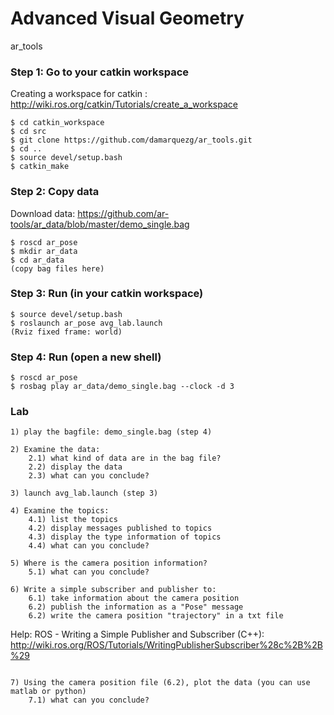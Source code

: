 # Advanced Visual Geometry
ar_tools

### Step 1: Go to your catkin workspace
Creating a workspace for catkin : http://wiki.ros.org/catkin/Tutorials/create_a_workspace
```
$ cd catkin_workspace
$ cd src
$ git clone https://github.com/damarquezg/ar_tools.git
$ cd ..
$ source devel/setup.bash
$ catkin_make
```
### Step 2: Copy data
Download data: https://github.com/ar-tools/ar_data/blob/master/demo_single.bag
```
$ roscd ar_pose
$ mkdir ar_data
$ cd ar_data
(copy bag files here)
```
### Step 3: Run (in your catkin workspace)
```
$ source devel/setup.bash
$ roslaunch ar_pose avg_lab.launch
(Rviz fixed frame: world)
```
### Step 4: Run (open a new shell)
```
$ roscd ar_pose
$ rosbag play ar_data/demo_single.bag --clock -d 3
```
### Lab
```
1) play the bagfile: demo_single.bag (step 4)

2) Examine the data: 
    2.1) what kind of data are in the bag file?
    2.2) display the data
    2.3) what can you conclude?
    
3) launch avg_lab.launch (step 3)

4) Examine the topics:
    4.1) list the topics
    4.2) display messages published to topics
    4.3) display the type information of topics
    4.4) what can you conclude?
    
5) Where is the camera position information?
    5.1) what can you conclude?
    
6) Write a simple subscriber and publisher to:
    6.1) take information about the camera position 
    6.2) publish the information as a "Pose" message
    6.2) write the camera position "trajectory" in a txt file
```
Help: ROS - Writing a Simple Publisher and Subscriber (C++):
http://wiki.ros.org/ROS/Tutorials/WritingPublisherSubscriber%28c%2B%2B%29
```
    
7) Using the camera position file (6.2), plot the data (you can use matlab or python)
    7.1) what can you conclude?
```
